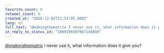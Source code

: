 ```yaml
---
favorite_count: 0
retweet_count: 0
created_at: "2018-12-02T11:53:05.000Z"
lang: en
full_text: "@makingthematrix I never use it, what information does it give you?"
in_reply_to_status_id: "1069196507667148800"
---
```


[@makingthematrix](https://twitter.com/makingthematrix) I never use it, what
information does it give you?
